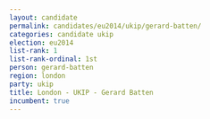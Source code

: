 ```yaml
---
layout: candidate
permalink: candidates/eu2014/ukip/gerard-batten/
categories: candidate ukip
election: eu2014
list-rank: 1
list-rank-ordinal: 1st
person: gerard-batten
region: london
party: ukip
title: London - UKIP - Gerard Batten
incumbent: true
---
```

